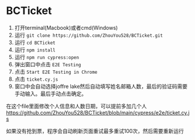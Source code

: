 # BCTicket
1. 打开terminal(Macbook)或者cmd(Windows)
2. 运行 `git clone https://github.com/ZhouYou528/BCTicket.git`
3. 运行 `cd BCTicket`
4. 运行 `npm install`
5. 运行 `npm run cypress:open`
6. 弹出窗口中点击 `E2E Testing`
7. 点击 `Start E2E Testing in Chrome`
8. 点击 `ticket.cy.js`
9. 窗口中会自动选择joffre lake然后自动填写姓名邮箱人数，最后的验证码需要手动输入。最后手动点击确定。


在这个file里面修改个人信息和人数日期，可以提前多加几个人
https://github.com/ZhouYou528/BCTicket/blob/main/cypress/e2e/ticket.cy.js

如果没有抢到票，程序会自动刷新页面重试最多重试100次，然后需要重新运行
